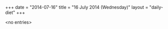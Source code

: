 +++
date = "2014-07-16"
title = "16 July 2014 (Wednesday)"
layout = "daily-diet"
+++


\<no entries\>
